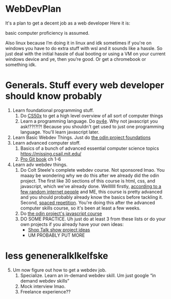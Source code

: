 # WebDevPlan
It's a plan to get a decent job as a web developer
Here it is:

basic computer proficiency is assumed.

Also linux because I’m doing it in linux and idk sometimes if you're on windows you have to do extra stuff with wsl and it sounds like a hassle. So just deal with the initial hassle of dual booting or using a VM on your current windows device and ye, then you’re good. Or get a chromebook or something idk.

# Generals. Stuff every web developer should know probably

1. Learn foundational programming stuff.
   1. Do [CS50x](https://cs50.harvard.edu/x) to get a high level overview of all sort of computer things
   2. Learn a programming language. Do [py4e](https://www.py4e.com/). Why not javascript you ask!??!?!?! Because you shouldn't get used to just one programming language. You'll learn javascript later.
2. Learn Basic Webdev Things. Just do [the odin project foundations](https://www.theodinproject.com/paths/foundations/courses/foundations)
3. Learn advanced computer stoff.
   1. Basics of a bunch of advanced essential computer science topics https://missing.csail.mit.edu/
   2. [Pro Git book](https://git-scm.com/book/en/v2) ch 1-6
4. Learn adv webdev things.
   1. Do Colt Steele's complete webdev course. Not sponsored lmao. You maaay be wondering why we do this after we already did the odin project. The first like 30 sections of this course is html, css, and javascript, which we've already done. Welllllll firstly, [according to a few random internet people](https://www.reddit.com/r/learnprogramming/comments/m2fjfp/colt_steeles_the_web_developer_bootcamp_2021_is/) and ME, this course is pretty advanced and you should probably already know the basics before tackling it. Second, [spaced repetition](https://www.gwern.net/Spaced-repetition#literature-review). You're doing this after the advanced computer skills course, so it's been at least a few weeks.
   2. Do [the odin project's javascript course](https://www.theodinproject.com/paths/full-stack-javascript)
   3. DO SOME PRACTICE. Uh just do at least 3 from these lists or do your own projects if you already have your own ideas:
      - [Shop Talk show project ideas](https://github.com/melanierichards/just-build-websites)
      - UM PROBABLY PUT MORE

# less geneneralklkelfske

5. Um now figure out how to get a webdev job.
   1. Specialize. Learn an in-demand webdev skill. Um just google “in demand webdev skills”
   2. Mock interview lmao.
   3. Freelance experience??
